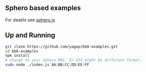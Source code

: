 ## Sphero based examples

For deatils see [sphero.js](https://github.com/orbotix/sphero.js)

## Up and Running

```bash
git clone https://github.com/yagop/bb8-examples.git
cd bb8-examples
npm install
# Change to your Sphero MAC. In OSX might be different format.
sudo node ./index.js AA:BB:CC:DD:EE:FF
```
